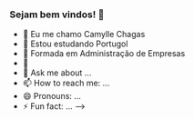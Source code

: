 ### Sejam bem vindos! 👋

- 🔭 Eu me chamo Camylle Chagas
- 🌱 Estou estudando Portugol
- 👯 Formada em Administração de Empresas
- 🤔 
- 💬 Ask me about ...
- 📫 How to reach me: ...
- 😄 Pronouns: ...
- ⚡ Fun fact: ...
-->
